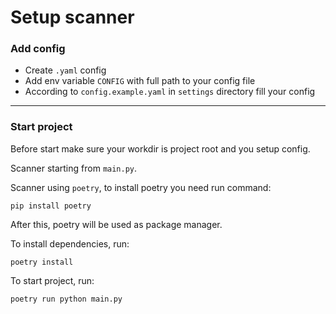 # Setup scanner

### Add config
* Create `.yaml` config
* Add env variable `CONFIG` with full path to your config file
* According to `config.example.yaml` in `settings` directory fill your config
---
### Start project
Before start make sure your workdir is project root and you setup config.

Scanner starting from `main.py`.

Scanner using `poetry`, to install poetry you need run command:
```
pip install poetry
```

After this, poetry will be used as package manager.

To install dependencies, run:
```
poetry install
```

To start project, run:
```
poetry run python main.py
```